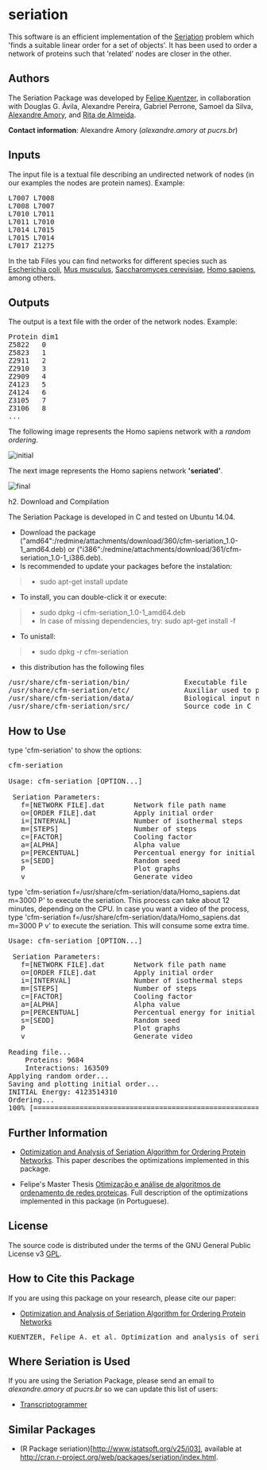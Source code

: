 # seriation
This software is an efficient implementation of the [Seriation](http://www.jstatsoft.org/v25/i03) problem which 'finds a suitable linear order for a set of objects'. It has been used to order a network of proteins such that 'related' nodes are closer in the other.

## Authors

The Seriation Package was developed by [Felipe Kuentzer](http://lattes.cnpq.br/1979213773480902), in collaboration with 
Douglas G. Ávila, Alexandre Pereira, Gabriel Perrone, Samoel da Silva, [Alexandre Amory](http://lattes.cnpq.br/2609000874577720), and [Rita de Almeida](http://lattes.cnpq.br/4672766298301524).

**Contact information**: Alexandre Amory (*alexandre.amory at pucrs.br*)

## Inputs

The input file is a textual file describing an undirected network of nodes (in our examples the nodes are protein names). Example:
<pre>
L7007 L7008
L7008 L7007
L7010 L7011
L7011 L7010
L7014 L7015
L7015 L7014
L7017 Z1275
</pre>

In the tab Files you can find networks for different species such as [Escherichia coli](data/Escherichia_coli.dat), [Mus musculus](data/Mus_musculus.dat), [Saccharomyces cerevisiae](data/Saccharomyces_cerevisiae.dat), [Homo sapiens](data/Homo_sapiens.dat), among others.

## Outputs

The output is a text file with the order of the network nodes. Example:

<pre>
Protein	dim1
Z5822	0
Z5823	1
Z2911	2
Z2910	3
Z2909	4
Z4123	5
Z4124	6
Z3105	7
Z3106	8
...
</pre>

The following image represents the Homo sapiens network with a *random ordering*.

![initial](initial.png)

The next image represents the Homo sapiens network **'seriated'**.

![final](final.png)


h2. Download and Compilation

The Seriation Package is developed in C and tested on Ubuntu 14.04.
* Download the package ("amd64":/redmine/attachments/download/360/cfm-seriation_1.0-1_amd64.deb) or ("i386":/redmine/attachments/download/361/cfm-seriation_1.0-1_i386.deb).
* Is recommended to update your packages before the instalation:
> * sudo apt-get install update
* To install, you can double-click it or execute:
> * sudo dpkg -i cfm-seriation_1.0-1_amd64.deb
> * In case of missing dependencies, try: sudo apt-get install -f
* To unistall:
> * sudo dpkg -r cfm-seriation

* this distribution has the following files

<pre>
/usr/share/cfm-seriation/bin/             Executable file
/usr/share/cfm-seriation/etc/             Auxiliar used to plot charts with GNUPLOT
/usr/share/cfm-seriation/data/            Biological input networks
/usr/share/cfm-seriation/src/             Source code in C
</pre>

## How to Use

type 'cfm-seriation' to show the options:

<pre>
cfm-seriation

Usage: cfm-seriation [OPTION...]

 Seriation Parameters:
   f=[NETWORK FILE].dat       Network file path name
   o=[ORDER FILE].dat         Apply initial order
   i=[INTERVAL]               Number of isothermal steps
   m=[STEPS]                  Number of steps
   c=[FACTOR]                 Cooling factor
   a=[ALPHA]                  Alpha value
   p=[PERCENTUAL]             Percentual energy for initial temperature
   s=[SEDD]                   Random seed
   P                          Plot graphs
   v                          Generate video
</pre>

type 'cfm-seriation f=/usr/share/cfm-seriation/data/Homo_sapiens.dat m=3000 P' to execute the seriation. This process can take about 12 minutes, depending on the CPU.
In case you want a video of the process, type 'cfm-seriation f=/usr/share/cfm-seriation/data/Homo_sapiens.dat m=3000 P v' to execute the seriation. This will consume some extra time.

<pre>
Usage: cfm-seriation [OPTION...]

 Seriation Parameters:
   f=[NETWORK FILE].dat       Network file path name
   o=[ORDER FILE].dat         Apply initial order
   i=[INTERVAL]               Number of isothermal steps
   m=[STEPS]                  Number of steps
   c=[FACTOR]                 Cooling factor
   a=[ALPHA]                  Alpha value
   p=[PERCENTUAL]             Percentual energy for initial temperature
   s=[SEDD]                   Random seed
   P                          Plot graphs
   v                          Generate video

Reading file...
	Proteins: 9684
	Interactions: 163509
Applying random order...
Saving and plotting initial order...
INITIAL Energy: 4123514310
Ordering...
100% [====================================================================================================]
</pre>

## Further Information


* [Optimization and Analysis of Seriation Algorithm for Ordering Protein Networks](ieeexplore.ieee.org/document/7033586/). This paper describes the optimizations implemented in this package.


* Felipe's Master Thesis [Otimização e análise de algoritmos de ordenamento de redes proteicas](http://hdl.handle.net/10923/6663). Full description of the optimizations implemented in this package (in Portuguese).

## License

The source code is distributed under the terms of the GNU General Public License v3 [GPL](http://www.gnu.org/copyleft/gpl.html).

## How to Cite this Package

If you are using this package on your research, please cite our paper:
* [Optimization and Analysis of Seriation Algorithm for Ordering Protein Networks](ieeexplore.ieee.org/document/7033586/)

<pre>
KUENTZER, Felipe A. et al. Optimization and analysis of seriation algorithm for ordering protein networks. In: Bioinformatics and Bioengineering (BIBE), 2014 IEEE International Conference on. IEEE, 2014. p. 231-237.
</pre>

## Where Seriation is Used

If you are using the Seriation Package, please send an email to *alexandre.amory at pucrs.br* so we can update this list of users:
* [Transcriptogrammer](http://lief.if.ufrgs.br/pub/biosoftwares/transcriptogramer/)

## Similar Packages

* (R Package seriation)[http://www.jstatsoft.org/v25/i03], available at http://cran.r-project.org/web/packages/seriation/index.html.
